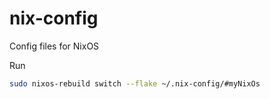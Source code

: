 # nix-config
Config files for NixOS

Run
```bash
sudo nixos-rebuild switch --flake ~/.nix-config/#myNixOs

```
